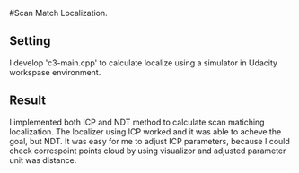 #Scan Match Localization.
## Setting
I develop 'c3-main.cpp' to calculate localize using a simulator in Udacity workspase environment.

## Result
I implemented both ICP and NDT method to calculate scan matiching localization.
The localizer using ICP worked and it was able to acheve the goal, but NDT. It was easy for me to adjust ICP parameters, because I could check correspoint points cloud by using visualizor and adjusted parameter unit was distance. 